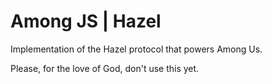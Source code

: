 # Among JS | Hazel

Implementation of the Hazel protocol that powers Among Us.

Please, for the love of God, don't use this yet.
